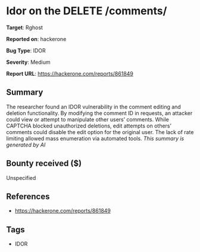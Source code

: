 # Idor on the DELETE /comments/

**Target**: Rghost

**Reported on**: hackerone

**Bug Type**: IDOR

**Severity**: Medium

**Report URL**: https://hackerone.com/reports/861849

## Summary
The researcher found an IDOR vulnerability in the comment editing and deletion functionality. By modifying the comment ID in requests, an attacker could view or attempt to manipulate other users’ comments. While CAPTCHA blocked unauthorized deletions, edit attempts on others’ comments could disable the edit option for the original user. The lack of rate limiting allowed mass enumeration via automated tools.
_This summary is generated by AI_

## Bounty received ($)
Unspecified

## References
- https://hackerone.com/reports/861849
## Tags
- IDOR
